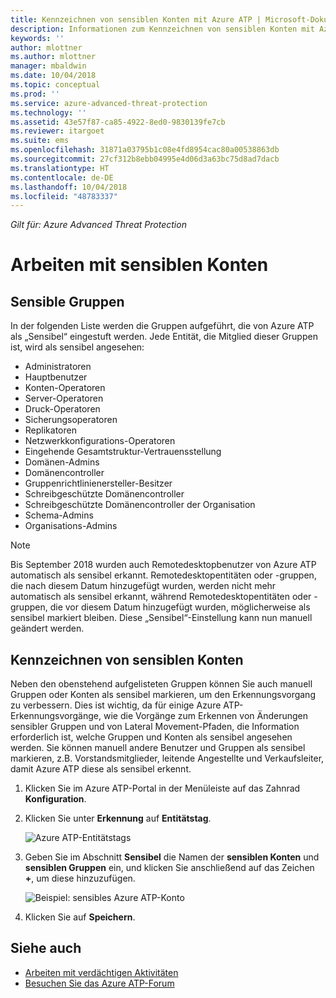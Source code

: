 ```yaml
---
title: Kennzeichnen von sensiblen Konten mit Azure ATP | Microsoft-Dokumentation
description: Informationen zum Kennzeichnen von sensiblen Konten mit Azure Advanced Threat Protection (ATP)
keywords: ''
author: mlottner
ms.author: mlottner
manager: mbaldwin
ms.date: 10/04/2018
ms.topic: conceptual
ms.prod: ''
ms.service: azure-advanced-threat-protection
ms.technology: ''
ms.assetid: 43e57f87-ca85-4922-8ed0-9830139fe7cb
ms.reviewer: itargoet
ms.suite: ems
ms.openlocfilehash: 31871a03795b1c08e4fd8954cac80a00538863db
ms.sourcegitcommit: 27cf312b8ebb04995e4d06d3a63bc75d8ad7dacb
ms.translationtype: HT
ms.contentlocale: de-DE
ms.lasthandoff: 10/04/2018
ms.locfileid: "48783337"
---
```

*Gilt für: Azure Advanced Threat Protection*



# <a name="working-with-sensitive-accounts"></a>Arbeiten mit sensiblen Konten

## <a name="sensitive-groups"></a>Sensible Gruppen

In der folgenden Liste werden die Gruppen aufgeführt, die von Azure ATP als „Sensibel“ eingestuft werden. Jede Entität, die Mitglied dieser Gruppen ist, wird als sensibel angesehen:

-   Administratoren
-   Hauptbenutzer
-   Konten-Operatoren
-   Server-Operatoren
-   Druck-Operatoren
-   Sicherungsoperatoren
-   Replikatoren
-   Netzwerkkonfigurations-Operatoren 
-   Eingehende Gesamtstruktur-Vertrauensstellung
-   Domänen-Admins
-   Domänencontroller
-   Gruppenrichtlinienersteller-Besitzer 
-   Schreibgeschützte Domänencontroller 
-   Schreibgeschützte Domänencontroller der Organisation 
-   Schema-Admins 
-   Organisations-Admins

 > [!NOTE]
 > Bis September 2018 wurden auch Remotedesktopbenutzer von Azure ATP automatisch als sensibel erkannt. Remotedesktopentitäten oder -gruppen, die nach diesem Datum hinzugefügt wurden, werden nicht mehr automatisch als sensibel erkannt, während Remotedesktopentitäten oder -gruppen, die vor diesem Datum hinzugefügt wurden, möglicherweise als sensibel markiert bleiben. Diese „Sensibel“-Einstellung kann nun manuell geändert werden.  

## <a name="tagging-sensitive-accounts"></a>Kennzeichnen von sensiblen Konten

Neben den obenstehend aufgelisteten Gruppen können Sie auch manuell Gruppen oder Konten als sensibel markieren, um den Erkennungsvorgang zu verbessern. Dies ist wichtig, da für einige Azure ATP-Erkennungsvorgänge, wie die Vorgänge zum Erkennen von Änderungen sensibler Gruppen und von Lateral Movement-Pfaden, die Information erforderlich ist, welche Gruppen und Konten als sensibel angesehen werden. Sie können manuell andere Benutzer und Gruppen als sensibel markieren, z.B. Vorstandsmitglieder, leitende Angestellte und Verkaufsleiter, damit Azure ATP diese als sensibel erkennt.

1.  Klicken Sie im Azure ATP-Portal in der Menüleiste auf das Zahnrad **Konfiguration**.

2.  Klicken Sie unter **Erkennung** auf **Entitätstag**.

    ![Azure ATP-Entitätstags](media/entity-tags.png)

3.  Geben Sie im Abschnitt **Sensibel** die Namen der **sensiblen Konten** und **sensiblen Gruppen** ein, und klicken Sie anschließend auf das Zeichen **+**, um diese hinzuzufügen.

    ![Beispiel: sensibles Azure ATP-Konto](media/sensitive-account-sample.png)

4. Klicken Sie auf **Speichern**.

    
## <a name="see-also"></a>Siehe auch

- [Arbeiten mit verdächtigen Aktivitäten](working-with-suspicious-activities.md)
- [Besuchen Sie das Azure ATP-Forum](https://aka.ms/azureatpcommunity)